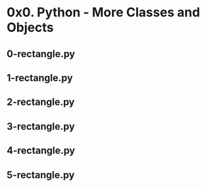 # 0x0. Python - More Classes and Objects
## 0-rectangle.py
## 1-rectangle.py
## 2-rectangle.py
## 3-rectangle.py
## 4-rectangle.py
## 5-rectangle.py
